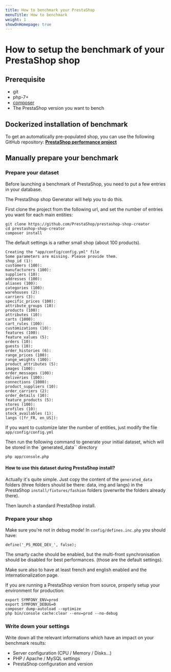 ```yaml
---
title: How to benchmark your PrestaShop
menuTitle: How to benchmark
weight: 1
showOnHomepage: true
---
```


How to setup the benchmark of your PrestaShop shop
==================

## Prerequisite

- git
- php-7+
- <a href="https://getcomposer.org/download/composer">composer</a>
- The PrestaShop version you want to bench

## Dockerized installation of benchmark

To get an automatically pre-populated shop, you can use the following GitHub repository:
**[PrestaShop performance project](https://github.com/PrestaShop/performance-project)**

## Manually prepare your benchmark

### Prepare your dataset

Before launching a benchmark of PrestaShop, you need to put a few entries in your database.

The PrestaShop shop Generator will help you to do this.

First clone the project from the following url, and set the number of entries you want for each main entities:

```text
git clone https://github.com/PrestaShop/prestashop-shop-creator
cd prestashop-shop-creator
composer install
```



The default settings is a rather small shop (about 100 products).

```text
Creating the "app/config/config.yml" file
Some parameters are missing. Please provide them.
shop_id (1): 
customers (100): 
manufacturers (100): 
suppliers (10): 
addresses (100): 
aliases (100): 
categories (100): 
warehouses (2): 
carriers (3): 
specific_prices (100): 
attribute_groups (10): 
products (100): 
attributes (10): 
carts (1000): 
cart_rules (100): 
customizations (10): 
features (100): 
feature_values (5): 
orders (10): 
guests (10): 
order_histories (6): 
range_prices (100): 
range_weights (100): 
product_attributes (5): 
images (100): 
order_messages (100): 
deliveries (100): 
connections (1000): 
product_suppliers (10): 
order_carriers (2): 
order_details (10): 
feature_products (5): 
stores (100): 
profiles (10): 
stock_availables (1): 
langs ([fr_FR, en_US]): 
```

If you want to customize later the number of entities, just modify the file `app/config/config.yml`

Then run the following command to generate your initial dataset, which will be stored in the `generated_data``
directory

```
php app/console.php
```

#### How to use this dataset during PrestaShop install?

Actually it's quite simple. Just copy the content of the `generated_data` folders (three folders should be 
there: data, img and langs) in the PrestaShop `install/fixtures/fashion` folders (overwrite the folders already 
there).

Then launch a standard PrestaShop install.

### Prepare your shop

Make sure you're not in debug mode! In `config/defines.inc.php` you should have:

```text
define('_PS_MODE_DEV_', false);
```

The smarty cache should be enabled, but the multi-front synchronisation should be disabled for best performances.
(those are the default settings).

Make sure also to have at least french and english enabled and the internationalization page.

If you are running a PrestaShop version from source, properly setup your environment for production:

```text
export SYMFONY_ENV=prod
export SYMFONY_DEBUG=0
composer dump-autoload --optimize
php bin/console cache:clear --env=prod --no-debug
```

### Write down your settings

Write down all the relevant informations which have an impact on your benchmark results:

- Server configuration (CPU / Memory / Disks...)
- PHP / Apache / MySQL settings
- PrestaShop configuration and version
